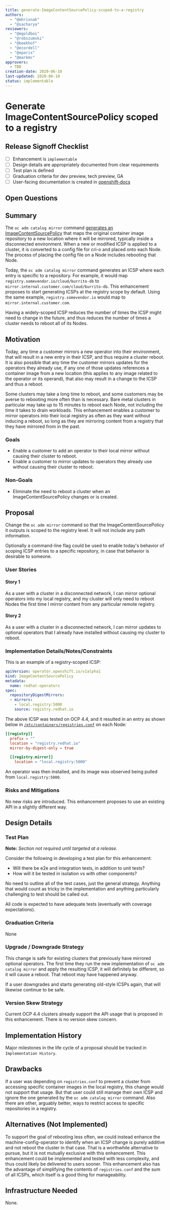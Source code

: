 ```yaml
---
title: generate-ImageContentSourcePolicy-scoped-to-a-registry
authors:
  - "@mhrivnak"
  - "@sacharya"
reviewers:
  - "@mgoldboi"
  - "@robszumski"
  - "@beekhof"
  - "@ecordell"
  - "@eparis"
  - "@markmc"
approvers:
  - TBD
creation-date: 2020-06-10
last-updated: 2020-06-10
status: implementable
---
```


# Generate ImageContentSourcePolicy scoped to a registry

## Release Signoff Checklist

- [ ] Enhancement is `implementable`
- [ ] Design details are appropriately documented from clear requirements
- [ ] Test plan is defined
- [ ] Graduation criteria for dev preview, tech preview, GA
- [ ] User-facing documentation is created in [openshift-docs](https://github.com/openshift/openshift-docs/)

## Open Questions


## Summary

The `oc adm catalog mirror` command [generates an
ImageContentSourcePolicy](https://docs.openshift.com/container-platform/4.4/operators/olm-restricted-networks.html#olm-updating-operator-catalog-image_olm-restricted-networks)
that maps the original container image repository to a new location where it
will be mirrored, typically inside a disconnected environment. When a new or
modified ICSP is applied to a cluster, it is converted to a config file for
cri-o and placed onto each Node. The process of placing the config file on a
Node includes rebooting that Node.

Today, the `oc adm catalog mirror` command generates an ICSP where each entry
is specific to a repository. For example, it would map
`registry.somevendor.io/cloud/burrito-db` to
`mirror.internal.customer.com/cloud/burrito-db`. This enhancement proposes to
start generating ICSPs at the registry scope by default. Using the same
example, `registry.somevendor.io` would map to `mirror.internal.customer.com`.

Having a widely-scoped ICSP reduces the number of times the ICSP might need to
change in the future, and thus reduces the number of times a cluster needs to
reboot all of its Nodes.

## Motivation

Today, any time a customer mirrors a new operator into their environment, that
will result in a new entry in their ICSP, and thus require a cluster reboot. It
is also possible that any time the customer mirrors updates for the operators
they already use, if any one of those updates references a container image from
a new location (this applies to any image related to the operator or its
operand), that also may result in a change to the ICSP and thus a reboot.

Some clusters may take a long time to reboot, and some customers may be averse
to rebooting more often than is necessary. Bare metal clusters in particular
may take up to 15 minutes to reboot each Node, not including the time it takes
to drain workloads. This enhancement enables a customer to mirror operators
into their local registry as often as they want without inducing a reboot, so
long as they are mirroring content from a registry that they have mirrored from
in the past.

### Goals

* Enable a customer to add an operator to their local mirror without causing their cluster to reboot.
* Enable a customer to mirror updates to operators they already use without causing their cluster to reboot.

### Non-Goals

* Eliminate the need to reboot a cluster when an ImageContentSourcePolicy changes or is created.

## Proposal

Change the `oc adm mirror` command so that the ImageContentSourcePolicy it
outputs is scoped to the registry level. It will not include any path
information.

Optionally a command-line flag could be used to enable today's behavior of
scoping ICSP entries to a specific repository, in case that behavior is
desirable to someone.

### User Stories

#### Story 1

As a user with a cluster in a disconnected network, I can mirror optional
operators into my local registry, and my cluster will only need to reboot Nodes
the first time I mirror content from any particular remote registry.

#### Story 2

As a user with a cluster in a disconnected network, I can mirror updates to
optional operators that I already have installed without causing my cluster to
reboot.

### Implementation Details/Notes/Constraints

This is an example of a registry-scoped ICSP:

```yaml
apiVersion: operator.openshift.io/v1alpha1
kind: ImageContentSourcePolicy
metadata:
  name: redhat-operators
spec:
  repositoryDigestMirrors:
  - mirrors:
    - local.registry:5000
    source: registry.redhat.io
```

The above ICSP was tested on OCP 4.4, and it resulted in an entry as shown
below in
[`/etc/containers/registries.conf`](https://github.com/containers/image/blob/8051f86/docs/containers-registries.conf.5.md)
on each Node:

```toml
[[registry]]
  prefix = ""
  location = "registry.redhat.io"
  mirror-by-digest-only = true

  [[registry.mirror]]
    location = "local.registry:5000"
```

An operator was then installed, and its image was observed being pulled from
`local.registry:5000`.

### Risks and Mitigations

No new risks are introduced. This enhancement proposes to use an existing API
in a slightly different way.

## Design Details

### Test Plan

**Note:** *Section not required until targeted at a release.*

Consider the following in developing a test plan for this enhancement:
- Will there be e2e and integration tests, in addition to unit tests?
- How will it be tested in isolation vs with other components?

No need to outline all of the test cases, just the general strategy. Anything
that would count as tricky in the implementation and anything particularly
challenging to test should be called out.

All code is expected to have adequate tests (eventually with coverage
expectations).

### Graduation Criteria

None

### Upgrade / Downgrade Strategy

This change is safe for existing clusters that previously have mirrored
optional operators. The first time they run the new implementation of `oc adm
catalog mirror` and apply the resulting ICSP, it will definitely be different,
so it will cause a reboot. That reboot may have happened anyway.

If a user downgrades and starts generating old-style ICSPs again, that will
likewise continue to be safe.

### Version Skew Strategy

Current OCP 4.4 clusters already support the API usage that is proposed in this
enhancement. There is no version skew concern.

## Implementation History

Major milestones in the life cycle of a proposal should be tracked in `Implementation
History`.

## Drawbacks

If a user was depending on `registries.conf` to prevent a cluster from
accessing specific container images in the local registry, this change would
not support that usage. But that user could still manage their own ICSP and
ignore the one generated by the `oc adm catalog mirror` command. Also there are
other, arguably better, ways to restrict access to specific repositories in a
registry.

## Alternatives (Not Implemented)

To support the goal of rebooting less often, we could instead enhance the
machine-config-operator to identify when an ICSP change is purely additive and
not reboot the cluster in that case. That is a worthwhile alternative to
pursue, but it is not mutually exclusive with this enhancement. This
enhancement could be implemented and tested with less complexity, and thus
could likely be delivered to users sooner. This enhancement also has the
advantage of simplifying the contents of `registries.conf` and the sum of all
ICSPs, which itself is a good thing for manageability.

## Infrastructure Needed

None.
